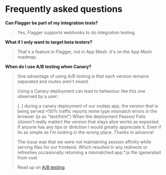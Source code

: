 # Frequently asked questions

**Can Flagger be part of my integration tests?**
> Yes, Flagger supports webhooks to do integration testing.

**What if I only want to target beta testers?**
> That's a feature in Flagger, not in App Mesh. It's on the App Mesh roadmap.

**When do I use A/B testing when Canary?**
> One advantage of using A/B testing is that each version remains separated and routes aren't mixed.
>
> Using a Canary deployment can lead to behaviour like this one observed by a
> user:
>
> [..] during a canary deployment of our nodejs app, the version that is being served <50% traffic reports mime type mismatch errors in the browser (js as "text/html")
> When the deployment Passes/ Fails (doesn't really matter) the version that stays alive works as expected. If anyone has any tips or direction I would greatly appreciate it. Even if its as simple as I'm looking in the wrong place. Thanks in advance!
>
> The issue was that we were not maintaining session affinity while serving files for our frontend. Which resulted in any redirects or refreshes occasionally returning a mismatched app.*.js file (generated from vue)
>
> Read up on [A/B testing](https://docs.flagger.app/usage/ab-testing).

